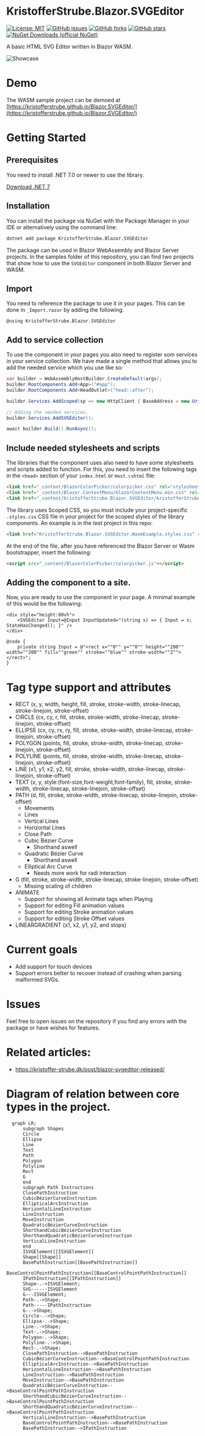 # KristofferStrube.Blazor.SVGEditor
[![License: MIT](https://img.shields.io/badge/License-MIT-yellow.svg)](/LICENSE)
[![GitHub issues](https://img.shields.io/github/issues/KristofferStrube/Blazor.SVGEditor)](https://github.com/KristofferStrube/Blazor.SVGEditor/issues)
[![GitHub forks](https://img.shields.io/github/forks/KristofferStrube/Blazor.SVGEditor)](https://github.com/KristofferStrube/Blazor.SVGEditor/network/members)
[![GitHub stars](https://img.shields.io/github/stars/KristofferStrube/Blazor.SVGEditor)](https://github.com/KristofferStrube/Blazor.SVGEditor/stargazers)
[![NuGet Downloads (official NuGet)](https://img.shields.io/nuget/dt/KristofferStrube.Blazor.SVGEditor?label=NuGet%20Downloads)](https://www.nuget.org/packages/KristofferStrube.Blazor.SVGEditor/)

A basic HTML SVG Editor written in Blazor WASM.

![Showcase](./docs/showcase.gif?raw=true)

# Demo
The WASM sample project can be demoed at [https://kristofferstrube.github.io/Blazor.SVGEditor/](https://kristofferstrube.github.io/Blazor.SVGEditor/)

# Getting Started
## Prerequisites
You need to install .NET 7.0 or newer to use the library.

[Download .NET 7](https://dotnet.microsoft.com/download/dotnet/7.0)

## Installation
You can install the package via NuGet with the Package Manager in your IDE or alternatively using the command line:
```bash
dotnet add package KristofferStrube.Blazor.SVGEditor
```
The package can be used in Blazor WebAssembly and Blazor Server projects. In the samples folder of this repository, you can find two projects that show how to use the `SVGEditor` component in both Blazor Server and WASM.

## Import
You need to reference the package to use it in your pages. This can be done in `_Import.razor` by adding the following.
```razor
@using KristofferStrube.Blazor.SVGEditor
```

## Add to service collection
To use the component in your pages you also need to register som services in your service collection. We have made a single method that allows you to add the needed service which you use like so:

```csharp
var builder = WebAssemblyHostBuilder.CreateDefault(args);
builder.RootComponents.Add<App>("#app");
builder.RootComponents.Add<HeadOutlet>("head::after");

builder.Services.AddScoped(sp => new HttpClient { BaseAddress = new Uri(builder.HostEnvironment.BaseAddress) });

// Adding the needed services.
builder.Services.AddSVGEditor();

await builder.Build().RunAsync();
```

## Include needed stylesheets and scripts
The libraries that the component uses also need to have some stylesheets and scripts added to function.
For this, you need to insert the following tags in the `<head>` section of your `index.html` or `Host.cshtml` file:
```html
<link href="_content/BlazorColorPicker/colorpicker.css" rel="stylesheet" />
<link href="_content/Blazor.ContextMenu/blazorContextMenu.min.css" rel="stylesheet" />
<link href="_content/KristofferStrube.Blazor.SVGEditor/kristofferStrubeBlazorSVGEditor.css" rel="stylesheet" />
```
The library uses Scoped CSS, so you must include your project-specific `.styles.css` CSS file in your project for the scoped styles of the library components. An example is in the test project in this repo:
```html
<link href="KristofferStrube.Blazor.SVGEditor.WasmExample.styles.css" rel="stylesheet" />
```

At the end of the file, after you have referenced the Blazor Server or Wasm bootstrapper, insert the following:

```html
<script src="_content/BlazorColorPicker/colorpicker.js"></script>
```

## Adding the component to a site.
Now, you are ready to use the component in your page. A minimal example of this would be the following:

```razor
<div style="height:80vh">
    <SVGEditor Input=@Input InputUpdated="(string s) => { Input = s; StateHasChanged(); }" />
</div>

@code {
    private string Input = @"<rect x=""0"" y=""0"" height=""200"" width=""200"" fill=""green"" stroke=""blue"" stroke-width=""2""></rect>";
}
```

# Tag type support and attributes
- RECT (x, y, width, height, fill, stroke, stroke-width, stroke-linecap, stroke-linejoin, stroke-offset)
- CIRCLE (cx, cy, r, fill, stroke, stroke-width, stroke-linecap, stroke-linejoin, stroke-offset)
- ELLIPSE (cx, cy, rx, ry, fill, stroke, stroke-width, stroke-linecap, stroke-linejoin, stroke-offset)
- POLYGON (points, fill, stroke, stroke-width, stroke-linecap, stroke-linejoin, stroke-offset)
- POLYLINE (points, fill, stroke, stroke-width, stroke-linecap, stroke-linejoin, stroke-offset)
- LINE (x1, y1, x2, y2, fill, stroke, stroke-width, stroke-linecap, stroke-linejoin, stroke-offset)
- TEXT (x, y, style:(font-size,font-weight,font-family), fill, stroke, stroke-width, stroke-linecap, stroke-linejoin, stroke-offset)
- PATH (d, fill, stroke, stroke-width, stroke-linecap, stroke-linejoin, stroke-offset)
    - Movements
    - Lines
    - Vertical Lines
    - Horizontal Lines
    - Close Path
    - Cubic Bézier Curve
        - Shorthand aswell
    - Quadratic Bézier Curve
        - Shorthand aswell
    - Elliptical Arc Curve
        - Needs more work for radi interaction
- G (fill, stroke, stroke-width, stroke-linecap, stroke-linejoin, stroke-offset)
    - Missing scaling of children
- ANIMATE
    - Support for showing all Animate tags when Playing
    - Support for editing Fill animation values
    - Support for editing Stroke animation values
    - Support for editing Stroke Offset values
- LINEARGRADIENT (x1, x2, y1, y2, and stops)

# Current goals
- Add support for touch devices
- Support errors better to recover instead of crashing when parsing malformed SVGs.

# Issues
Feel free to open issues on the repository if you find any errors with the package or have wishes for features.

# Related articles:
- https://kristoffer-strube.dk/post/blazor-svgeditor-released/

# Diagram of relation between core types in the project.

```mermaid
  graph LR;
      subgraph Shapes
      Circle
      Ellipse
      Line
      Text
      Path
      Polygon
      Polyline
      Rect
      G
      end
      subgraph Path Instructions
      ClosePathInstruction
      CubicBézierCurveInstruction
      EllipticalArcInstruction
      HorizontalLineInstruction
      LineInstruction
      MoveInstruction
      QuadraticBézierCurveInstruction
      ShorthandCubicBézierCurveInstruction
      ShorthandQuadraticBézierCurveInstruction
      VerticalLineInstruction
      end
      ISVGElement[[ISVGElement]]
      Shape[[Shape]]
      BasePathInstruction[[BasePathInstruction]]
      BaseControlPointPathInstruction[[BaseControlPointPathInstruction]]
      IPathInstruction[[IPathInstruction]]
      Shape-.->ISVGElement;
      SVG------ISVGElement
      G---ISVGElement;
      Path-.->Shape;
      Path-----IPathInstruction
      G-.->Shape;
      Circle-.->Shape;
      Ellipse-.->Shape;
      Line-.->Shape;
      Text-.->Shape;
      Polygon-.->Shape;
      Polyline-.->Shape;
      Rect-.->Shape;
      ClosePathInstruction-->BasePathInstruction
      CubicBézierCurveInstruction-->BaseControlPointPathInstruction
      EllipticalArcInstruction-->BasePathInstruction
      HorizontalLineInstruction-->BasePathInstruction
      LineInstruction-->BasePathInstruction
      MoveInstruction-->BasePathInstruction
      QuadraticBézierCurveInstruction-->BaseControlPointPathInstruction
      ShorthandCubicBézierCurveInstruction-->BaseControlPointPathInstruction
      ShorthandQuadraticBézierCurveInstruction-->BaseControlPointPathInstruction
      VerticalLineInstruction-->BasePathInstruction
      BaseControlPointPathInstruction-->BasePathInstruction
      BasePathInstruction-->IPathInstruction
```
